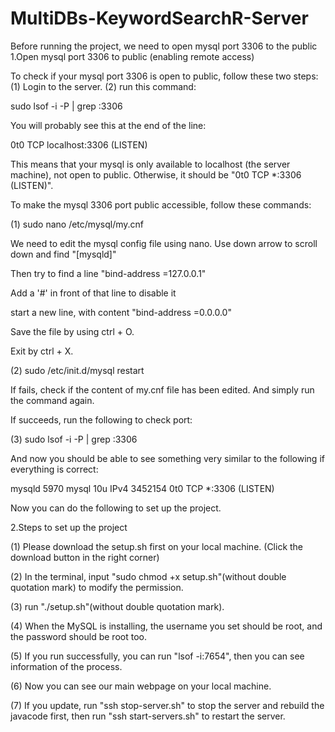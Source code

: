 # MultiDBs-KeywordSearchR-Server


Before running the project, we need to open mysql port 3306 to the public
1.Open mysql port 3306 to public (enabling remote access)

To check if your mysql port 3306 is open to public, follow these two steps:
(1) Login to the server.
(2) run this command:

sudo lsof -i -P | grep :3306
 
You will probably see this at the end of the line:
 
0t0  TCP localhost:3306 (LISTEN)
 
This means that your mysql is only available to localhost (the server machine), not open to public.
Otherwise, it should be "0t0  TCP *:3306 (LISTEN)".

To make the mysql 3306 port public accessible, follow these commands:
 
(1)
sudo nano /etc/mysql/my.cnf
 
We need to edit the mysql config file using nano. Use down arrow to scroll down and find "[mysqld]"

Then try to find a line "bind-address           =127.0.0.1"

Add a '#' in front of that line to disable it

start a new line, with content "bind-address             =0.0.0.0"

Save the file by using ctrl + O.

Exit by ctrl + X. 

(2)
sudo /etc/init.d/mysql restart

If fails, check if the content of my.cnf file has been edited. And simply run the command again.

If succeeds, run the following to check port:
 
(3) 
sudo lsof -i -P | grep :3306
 
And now you should be able to see something very similar to the following if everything is correct:
 
mysqld     5970    mysql   10u  IPv4 3452154      0t0  TCP *:3306 (LISTEN)

Now you can do the following to set up the project.



2.Steps to set up the project

(1) Please download the setup.sh first on your local machine.
(Click the download button in the right corner)

(2) In the terminal, input "sudo chmod +x setup.sh"(without double quotation mark) to modify the permission.

(3) run "./setup.sh"(without double quotation mark).

(4) When the MySQL is installing, the username you set should be root, and the password should be root too.

(5) If you run successfully, you can run "lsof -i:7654", then you can see information of the process.

(6) Now you can see our main webpage on your local machine.

(7) If you update, run "ssh stop-server.sh" to stop the server and rebuild the javacode first, then run "ssh start-servers.sh" to restart the server.
